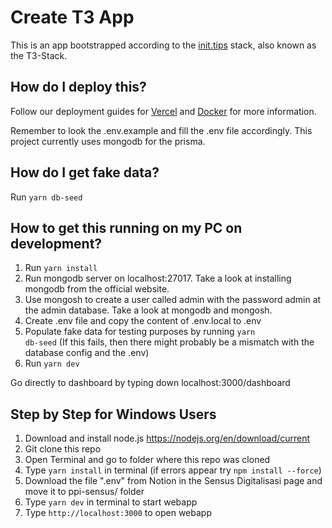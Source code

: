 # Create T3 App

This is an app bootstrapped according to the [init.tips](https://init.tips) stack, also known as the T3-Stack.

## How do I deploy this?

Follow our deployment guides for [Vercel](https://create.t3.gg/en/deployment/vercel) and [Docker](https://create.t3.gg/en/deployment/docker) for more information.

Remember to look the .env.example and fill the .env file accordingly. This project currently uses mongodb for the prisma.


## How do I get fake data?

Run <code>yarn db-seed</code>

## How to get this running on my PC on development? 

1. Run <code>yarn install</code>
2. Run mongodb server on localhost:27017. Take a look at installing mongodb from the official website.   
3. Use mongosh to create a user called admin with the password admin at the admin database. Take a look at mongodb and mongosh. 
4. Create .env file and copy the content of .env.local to .env
5. Populate fake data for testing purposes by running <code>yarn db-seed</code> (If this fails, then there might probably be a mismatch with the database config and the .env)
6. Run <code>yarn dev</code>

Go directly to dashboard by typing down localhost:3000/dashboard


## Step by Step for Windows Users
1. Download and install node.js https://nodejs.org/en/download/current
2. Git clone this repo
3. Open Terminal and go to folder where this repo was cloned
4. Type <code>yarn install</code> in terminal (if errors appear try <code>npm install --force</code>)
5. Download the file ".env" from Notion in the Sensus Digitalisasi page and move it to ppi-sensus/ folder
8. Type <code>yarn dev</code> in terminal to start webapp
9. Type <code>http://localhost:3000</code> to open webapp
